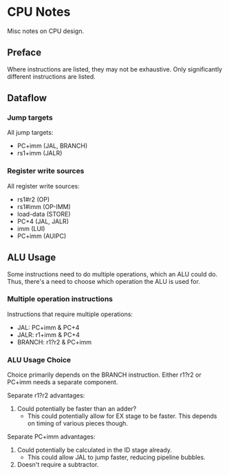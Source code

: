 # CPU Notes

Misc notes on CPU design.

## Preface

Where instructions are listed, they may not be exhaustive.
Only significantly different instructions are listed.

## Dataflow

### Jump targets

All jump targets:

* PC+imm (JAL, BRANCH)
* rs1+imm (JALR)

### Register write sources

All register write sources:

* rs1#r2 (OP)
* rs1#imm (OP-IMM)
* load-data (STORE)
* PC+4 (JAL, JALR)
* imm (LUI)
* PC+imm (AUIPC)

## ALU Usage

Some instructions need to do multiple operations, which an ALU could do.
Thus, there's a need to choose which operation the ALU is used for.

### Multiple operation instructions

Instructions that require multiple operations:

* JAL: PC+imm & PC+4
* JALR: r1+imm & PC+4
* BRANCH: r1?r2 & PC+imm

### ALU Usage Choice

Choice primarily depends on the BRANCH instruction.
Either r1?r2 or PC+imm needs a separate component.

Separate r1?r2 advantages:

1. Could potentially be faster than an adder?
    * This could potentially allow for EX stage to be faster.
      This depends on timing of various pieces though.

Separate PC+imm advantages:

1. Could potentially be calculated in the ID stage already.
    * This could allow JAL to jump faster, reducing pipeline bubbles.
2. Doesn't require a subtractor.
